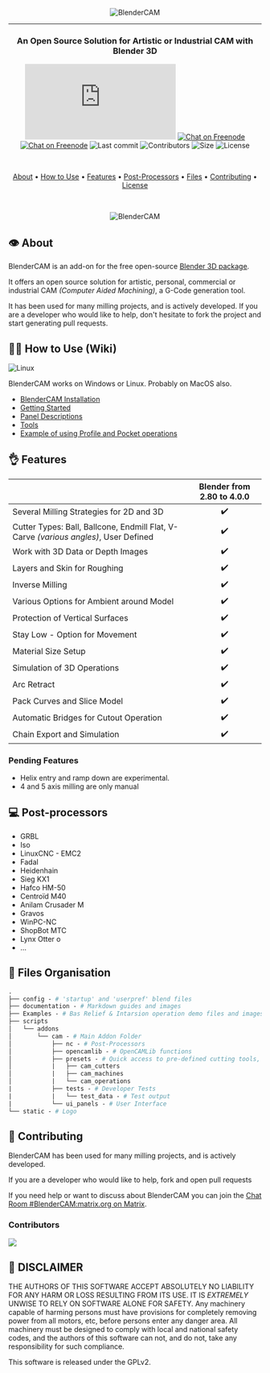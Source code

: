 <div align="center">

![BlenderCAM](documentation/images/logo.png)

- - -


### An Open Source Solution for Artistic or Industrial CAM with Blender 3D



[![Chat on Matrix](https://img.shields.io/matrix/blendercam:matrix.org?label=Chat%20on%20Matrix)](https://riot.im/app/#/room/#blendercam:matrix.org)
[![Chat on Freenode](https://img.shields.io/badge/chat-on%20freenode-brightgreen.svg)](http://webchat.freenode.net/?channels=%23blendercam)
[![Chat on Freenode](https://img.shields.io/github/issues/vilemduha/blendercam)](https://github.com/vilemduha/blendercam)
![Last commit](https://img.shields.io/github/last-commit/vilemduha/blendercam)
![Contributors](https://img.shields.io/github/contributors/vilemduha/blendercam)
![Size](https://img.shields.io/github/repo-size/vilemduha/blendercam)
![License](https://img.shields.io/github/license/vilemduha/blendercam)

<br>


[About](#About) • [How to Use](#-how-to-use-wiki) • [Features](#-features) • [Post-Processors](#-post-processors) • [Files](#-files-organisation) • [Contributing](#-contributing) • [License](#-disclaimer)


<br>

![BlenderCAM](documentation/images/suzanne.gif)

</div>

## 👁️ About
BlenderCAM is an add-on for the free open-source [Blender 3D package](https://www.blender.org/).

It offers an open source solution for artistic, personal, commercial or industrial CAM _(Computer Aided Machining)_,  a G-Code generation tool.

It has been used for many milling projects, and is actively developed. If you are a developer who would like to help, don't hesitate to fork the project and start generating pull requests.

## 👨‍🎓 How to Use (Wiki)

![Linux](https://img.shields.io/badge/Platform-Linux%20|%20Windows-brightgreen.svg)

BlenderCAM works on Windows or Linux. Probably on MacOS also.

* [BlenderCAM Installation](documentation/Blendercam%20Installation.md)
* [Getting Started](documentation/Getting%20started.md)
* [Panel Descriptions](documentation/Blendercam-Panel-Descriptions.md)
* [Tools](documentation/Blendercam-Tools.md)
* [Example of using Profile and Pocket operations](documentation/Profile%20and%20Pocket%20operations.md)


## 👌 Features

|                            | Blender from 2.80 to 4.0.0
| -------------------------- | :----------------: |
| Several Milling Strategies for 2D and 3D          |         ✔️        |
| Cutter Types: Ball, Ballcone, Endmill Flat, V-Carve _(various angles)_, User Defined             |         ✔️         |  
| Work with 3D Data or Depth Images       |         ✔️         |  
| Layers and Skin for Roughing |         ✔️         |  
| Inverse Milling   |         ✔️         |  
| Various Options for Ambient around Model  |         ✔️         |  
| Protection of Vertical Surfaces       |         ✔️         |  
| Stay Low - Option for Movement       |         ✔️         |  
| Material Size Setup  |         ✔️         |  
| Simulation of 3D Operations        |         ✔️         |  
| Arc Retract   |         ✔️         |  
| Pack Curves and Slice Model   |         ✔️         |  
| Automatic Bridges for Cutout Operation   |         ✔️         |  
| Chain Export and Simulation  |         ✔️         |   

### Pending Features
* Helix entry and ramp down are experimental.
* 4 and 5 axis milling are only manual


## 💻 Post-processors
* GRBL
* Iso
* LinuxCNC - EMC2
* Fadal
* Heidenhain
* Sieg KX1
* Hafco HM-50
* Centroïd M40
* Anilam Crusader M
* Gravos
* WinPC-NC
* ShopBot MTC
* Lynx Otter o
* ...


## 📒 Files Organisation

```graphql
.
├── config - # 'startup' and 'userpref' blend files
├── documentation - # Markdown guides and images
├── Examples - # Bas Relief & Intarsion operation demo files and images
├── scripts
│   └── addons
│       └── cam - # Main Addon Folder
│           ├── nc - # Post-Processors
│           ├── opencamlib - # OpenCAMLib functions
│           ├── presets - # Quick access to pre-defined cutting tools, machines and operations
│           |   ├── cam_cutters
│           |   ├── cam_machines
│           |   └── cam_operations
|           ├── tests - # Developer Tests
|           |   └── test_data - # Test output
|           └── ui_panels - # User Interface
└── static - # Logo

```



## 🤝 Contributing
BlenderCAM has been used for many milling projects, and is actively developed.

If you are a developer who would like to help, fork and open pull requests

If you need help or want to discuss about BlenderCAM you can join the [Chat Room #BlenderCAM:matrix.org on Matrix](https://riot.im/app/#/room/#blendercam:matrix.org).

### Contributors
<a href="https://github.com/pppalain/blendercam/graphs/contributors">
  <img src="https://contrib.rocks/image?repo=pppalain/blendercam" />
</a>


## 🤕 DISCLAIMER

THE AUTHORS OF THIS SOFTWARE ACCEPT ABSOLUTELY NO LIABILITY FOR
ANY HARM OR LOSS RESULTING FROM ITS USE.  IT IS _EXTREMELY_ UNWISE
TO RELY ON SOFTWARE ALONE FOR SAFETY.  Any machinery capable of
harming persons must have provisions for completely removing power
from all motors, etc, before persons enter any danger area.  All
machinery must be designed to comply with local and national safety
codes, and the authors of this software can not, and do not, take
any responsibility for such compliance.

This software is released under the GPLv2.
